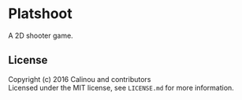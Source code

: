 # Platshoot

A 2D shooter game.

## License

Copyright (c) 2016 Calinou and contributors  
Licensed under the MIT license, see `LICENSE.md` for more information.
